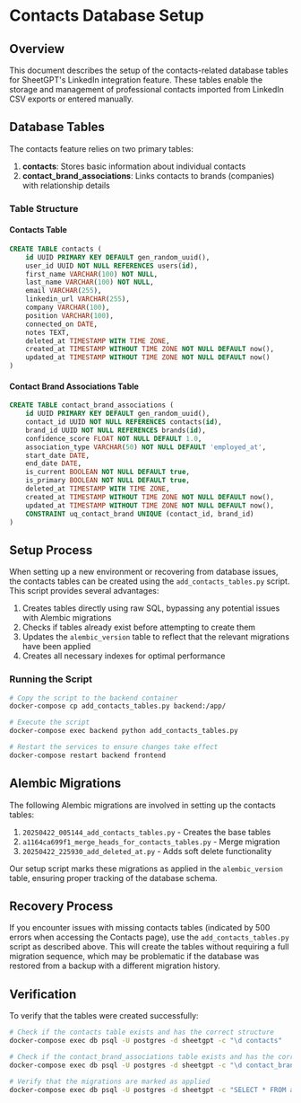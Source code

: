 # Contacts Database Setup

## Overview

This document describes the setup of the contacts-related database tables for SheetGPT's LinkedIn integration feature. 
These tables enable the storage and management of professional contacts imported from LinkedIn CSV exports or entered manually.

## Database Tables

The contacts feature relies on two primary tables:

1. **contacts**: Stores basic information about individual contacts
2. **contact_brand_associations**: Links contacts to brands (companies) with relationship details

### Table Structure

#### Contacts Table
```sql
CREATE TABLE contacts (
    id UUID PRIMARY KEY DEFAULT gen_random_uuid(),
    user_id UUID NOT NULL REFERENCES users(id),
    first_name VARCHAR(100) NOT NULL,
    last_name VARCHAR(100) NOT NULL,
    email VARCHAR(255),
    linkedin_url VARCHAR(255),
    company VARCHAR(100),
    position VARCHAR(100),
    connected_on DATE,
    notes TEXT,
    deleted_at TIMESTAMP WITH TIME ZONE,
    created_at TIMESTAMP WITHOUT TIME ZONE NOT NULL DEFAULT now(),
    updated_at TIMESTAMP WITHOUT TIME ZONE NOT NULL DEFAULT now()
)
```

#### Contact Brand Associations Table
```sql
CREATE TABLE contact_brand_associations (
    id UUID PRIMARY KEY DEFAULT gen_random_uuid(),
    contact_id UUID NOT NULL REFERENCES contacts(id),
    brand_id UUID NOT NULL REFERENCES brands(id),
    confidence_score FLOAT NOT NULL DEFAULT 1.0,
    association_type VARCHAR(50) NOT NULL DEFAULT 'employed_at',
    start_date DATE,
    end_date DATE,
    is_current BOOLEAN NOT NULL DEFAULT true,
    is_primary BOOLEAN NOT NULL DEFAULT true,
    deleted_at TIMESTAMP WITH TIME ZONE,
    created_at TIMESTAMP WITHOUT TIME ZONE NOT NULL DEFAULT now(),
    updated_at TIMESTAMP WITHOUT TIME ZONE NOT NULL DEFAULT now(),
    CONSTRAINT uq_contact_brand UNIQUE (contact_id, brand_id)
)
```

## Setup Process

When setting up a new environment or recovering from database issues, the contacts tables can be created using the `add_contacts_tables.py` script. This script provides several advantages:

1. Creates tables directly using raw SQL, bypassing any potential issues with Alembic migrations
2. Checks if tables already exist before attempting to create them
3. Updates the `alembic_version` table to reflect that the relevant migrations have been applied
4. Creates all necessary indexes for optimal performance

### Running the Script

```bash
# Copy the script to the backend container
docker-compose cp add_contacts_tables.py backend:/app/

# Execute the script
docker-compose exec backend python add_contacts_tables.py

# Restart the services to ensure changes take effect
docker-compose restart backend frontend
```

## Alembic Migrations

The following Alembic migrations are involved in setting up the contacts tables:

1. `20250422_005144_add_contacts_tables.py` - Creates the base tables
2. `a1164ca699f1_merge_heads_for_contacts_tables.py` - Merge migration
3. `20250422_225930_add_deleted_at.py` - Adds soft delete functionality

Our setup script marks these migrations as applied in the `alembic_version` table, ensuring proper tracking of the database schema.

## Recovery Process

If you encounter issues with missing contacts tables (indicated by 500 errors when accessing the Contacts page), use the `add_contacts_tables.py` script as described above. This will create the tables without requiring a full migration sequence, which may be problematic if the database was restored from a backup with a different migration history.

## Verification

To verify that the tables were created successfully:

```bash
# Check if the contacts table exists and has the correct structure
docker-compose exec db psql -U postgres -d sheetgpt -c "\d contacts"

# Check if the contact_brand_associations table exists and has the correct structure  
docker-compose exec db psql -U postgres -d sheetgpt -c "\d contact_brand_associations"

# Verify that the migrations are marked as applied
docker-compose exec db psql -U postgres -d sheetgpt -c "SELECT * FROM alembic_version WHERE version_num IN ('20250422_005144', 'a1164ca699f1', '20250422_225930_add_deleted_at')"
```